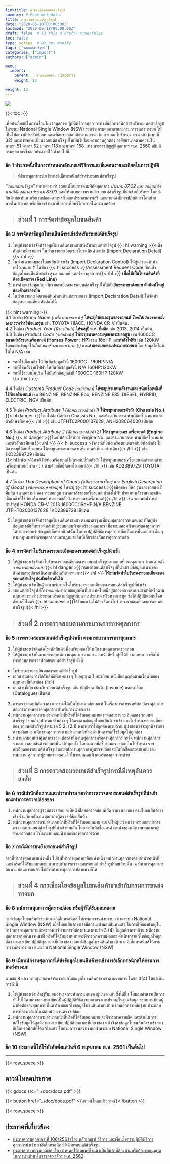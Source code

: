 ```yaml
---
linktitle: การนำเข้ารถยนต์สำเร็จรูป
summary: # Page metadata.
title: การนำเข้ารถยนต์สำเร็จรูป
date: "2020-05-18T00:00:00Z"
lastmod: "2020-05-18T00:00:00Z"
draft: false  # Is this a draft? true/false
toc: false
type: series  # Do not modify.
tags: ["รถยนต์สำเร็จรูป"]
categories: ["Import"]
authors: ["admin"]

menu:
  import:
    parent:  การนำเข้าสินค้า (Import)
    weight: 13

weight: 13
---
```



![](../img/import-car.png)


{{< toc >}}




เพื่อประโยชน์ในการเชื่อมโยงข้อมูลการปฏิบัติพิธีการศุลกากรทางอิเล็กทรอนิกส์สำหรับรถยนต์สำเร็จรูป ในระบบ National Single Window (NSW) ระหว่างกรมศุลกากรและกรมการขนส่งทางบก ให้เป็นไปอย่างมีประสิทธิภาพ และเพื่อตรวจสอบติดตามการนำเข้า การออกใบรับรองการนำเข้า (แบบที่ 32) และการจดทะเบียนรถยนต์สำเร็จรูปให้เป็นไปโดยครบถ้วนถูกต้อง อาศัยอ้านาจตามความในมาตรา 51 มาตรา 52 มาตรา 118 และมาตรา 158 แห่ง พระราชบัญญัติศุลกากร พ.ศ. 2560 อธิบดีกรมศุลกากรจึงออกประกาศไว้ ดังต่อไปนี้

### ข้อ 1 ประกาศนี้เป็นการกำหนดหลักเกณฑ์วิธีการและขั้นตอนรายละเอียดในการปฏิบัติ

> **พิธีการศุลกากรนำเข้าทางอิเล็กทรอนิกส์สำหรับรถยนต์สำเร็จรูป**

*“รถยนต์สำเร็จรูป”* หมายความว่า รถยนต์โดยสารตามพิกัดศุลกากร *ประเภท 87.02 และ รถยนต์นั่งตามพิกัดศุลกากรประเภท 87.03* และให้หมายความรวมถึงรถยนต์สำเร็จรูปที่นำเข้าเก็บรักษา ในคลังสินค้าทัณฑ์บน หรือเขตปลอดอากร หรือเขตประกอบการเสรี และภายหลังมีการปฏิบัติการโอนย้าย ภายในประเทศ หรือมีการชำระภาษีอากรเพื่อบริโภคภายในประเทศด้วย


> ## ส่วนที่ 1 การจัดทำข้อมูลใบขนสินค้า

### ข้อ 3 การจัดทำข้อมูลใบขนสินค้าขาเข้าสำหรับรถยนต์สำเร็จรูป  

1.  ให้ผู้นำของเข้าจัดทำข้อมูลใบขนสินค้าขาเข้าสำหรับรถยนต์สำเร็จรูป  {{< hl warning >}}หนึ่งคันต่อหนึ่งรายการ ในส่วนรายละเอียดของใบขนสินค้าขาเข้า (Import Declaration Detail){{< /hl >}}
2.  ในส่วนควบคุมของใบขนสินค้าขาเข้า (Import Declaration Control) ให้ผู้นำของเข้าทำเครื่องหมาย *Y* ในช่อง {{< hl success >}}Assessment Request Code ก่อนส่งข้อมูลใบขนสินค้าขาเข้า สู่ระบบคอมพิวเตอร์ของศุลกากร{{< /hl >}} **เพื่อให้เป็นใบขนสินค้าที่ต้องเปิดตรวจ (Red Line)**
3.  การสำแดงข้อมูลเกี่ยวกับรายละเอียดของรถยนต์สำเร็จรูปให้ใช้ตัว**อักษรภาษาอังกฤษ ตัวพิมพ์ใหญ่และตัวเลขอารบิค**
4.  ในส่วนรายละเอียดของสินค้าขาเข้าแต่ละรายการ (Import Declaration Detail) ให้จัดทำข้อมูลรายละเอียด ดังต่อไปนี้

  {{< hint warning >}}  
  4.1 ในช่อง *Brand Name (เครื่องหมายการค้า)* **ให้ระบุยี่ห้อและรุ่นของรถยนต์ *โดยให้เว้นวรรคหนึ่งเคาะ* ระหว่างยี่ห้อและรุ่น** เช่น TOYOTA HIACE, HONDA CR-V เป็นต้น.  
  4.2 ในช่อง *Product Year (ปีของสินค้า)* **ให้ระบุปี ค.ศ. ที่ผลิต** เช่น 2013, 2014 เป็นต้น.  
  4.3 ในช่อง *Product Code (รหัสสินค้า)* **ให้ระบุขนาดความจุของกระบอกสูบ** เช่น 1600CC **ขนาดกำลังของเครื่องยนต์ (Horses Power : HP)** เช่น 16oHP และ**กำลังไฟฟ้า** เช่น 120KW โดยแต่ละข้อมูลให้*คั่นด้วยเครื่องหมายทวิภาค (:)*  และ**สำแดงแยกตามประเภทรถยนต์** โดยข้อมูลใดไม่มีให้ใส่ N/A เช่น.  
  - รถที่ใช้เชื้อเพลิง ให้บันทึกข้อมูลดังนี้ 1600CC : 160HP:N/A  
  - รถที่ใช้พลังงานไฟฟ้า ให้บันทึกข้อมูลดังนี้ N/A 160HP:120KW   
  - รถที่ใช้ระบบไฮบริด ให้บันทึกข้อมูลดังนี้ 1600CC:160HP:120KW   
  {{< /hint >}} 


  4.4 ในช่อง *Customs Product Code (รหัสสินค้า)* **ให้ระบุประเภทพลังงานและ ชนิดเชื้อเพลิงที่ใช้กับเครื่องยนต์** เช่น BENZINE, BENZINE Ebo, BENZINE E85, DIESEL, HYBRID, ELECTRIC, NGV เป็นต้น.  

  4.5 ในช่อง *Product Attribute 1 (ลักษณะของสินค้า 1)* **ให้ระบุหมายเลขตัวถัง (Chassis No.)** {{< hl danger >}}โดยไม่ต้องใส่คำว่า Chassis No., และห้ามเว้นวรรค ห้ามใช้เครื่องหมายและตัวอักษรพิเศษ{{< /hl >}}  เช่น JTFHT02P000137628, ANH208064000 เป็นต้น  

  4.6 ในช่อง *Product Attribute 2 (ลักษณะของสินค้า 2)* **ให้ระบุหมายเลข เครื่องยนต์ (Engine No.)** {{< hl danger >}}โดยไม่ต้องใส่คำว่า Engine No. และห้ามเว้นวรรค ห้ามใช้เครื่องหมายและตัวอักษรพิเศษ{{< /hl >}} {{< hl success >}}กรณีที่ยี่ห้อเครื่องยนต์ตรงกับยี่ห้อตัวถัง ไม่ต้องระบุยี่ห้อเครื่องยนต์ ให้ระบุเฉพาะหมายเลขเครื่องยนต์เพียงอย่างเดียว{{< /hl >}} เช่น 1KD2389729 เป็นต้น  
  {{< hl info >}}กรณีที่ยี่ห้อเครื่องยนต์ไม่ตรงกับยี่ห้อตัวถัง ให้ระบุหมายเลขเครื่องยนต์แล้วตามด้วย เครื่องหมายทวิภาค ( : ) ตามด้วยชื่อยี่ห้อเครื่องยนต์{{< /hl >}} เช่น KD2389729:TOYOTA เป็นต้น  

  4.7 ในช่อง *Thai Description of Goods (ชนิดของภาษาไทย)* และ *English Description of Goods (ชนิดของภาษาอังกฤษ)* ให้ระบุ {{< hl success >}}ชนิดของ ยี่ห้อ รุ่นของรถยนต์ ปีที่ผลิต ขนาดความจุ ของกระบอกสูบ ขนาดกำลังของเครื่องยนต์ กำลังไฟฟ้า ประเภทพลังงานและชนิดเชื้อเพลิงที่ใช้กับเครื่องยนต์ หมายเลขตัวถัง หมายเลขเครื่องยนต์{{< /hl >}} เช่น รถยนต์นั่งใหม่สำเร็จรูป HONDA CR-V 2013 1600CC:16oHP:N/A BENZINE JTFHT02000137628 1KD2389729 เป็นต้น


5.  ให้ผู้นำของเข้าจัดทำข้อมูลใบขนสินค้าขาเข้า ตามมาตรฐานที่กรมศุลกากรกำหนดและ เป็นผู้ส่งข้อมูลทางอิเล็กทรอนิกส์เข้าสู่ระบบคอมพิวเตอร์ของศุลกากร เมื่อระบบคอมพิวเตอร์ของศุลกากร ได้ทำการตอบรับข้อมูลอิเล็กทรอนิกส์นั้น ในการปฏิบัติพิธีการศุลกากรถือเป็นการยื่นเอกสารนั้น ๆ ตามกฎหมายว่าด้วยศุลกากรและกฎหมายอื่นที่เกี่ยวข้องกับการศุลกากรแล้ว  

### ข้อ 4 การจัดทำใบรับรองรายละเอียดของรถยนต์สำเร็จรูปนำเข้า
 
1.  ให้ผู้นำของเข้าจัดทำใบรับรองรายละเอียดของรถยนต์สำเร็จรูปตามแบบที่กรมศุลกากรกำหนด *หนึ่งรายการต่อหนึ่งฉบับ* {{< hl danger >}}เว้นแต่รถยนต์สำเร็จรูปที่นำเข้า มีข้อมูลเฉพาะของสินค้าและอุปกรณ์พิเศษเหมือนกันทุกรายการ{{< /hl >}}  **ให้รวมจัดทำใบรับรองรายละเอียดของรถยนต์สำเร็จรูปฉบับเดียวกันได้**  
2.  ให้ผู้นำของเข้าเป็นผู้ลงนามรับรองในใบรับรองรายละเอียดของรถยนต์สำเร็จรูปที่นำเข้า.  
3. รถยนต์สำเร็จรูป*ที่ได้รับเอกสิทธิ์* ตามข้อผูกพันที่ประเทศไทยมีอยู่ต่อองค์การสหประชาชาติหรือตามกฎหมายระหว่างประเทศ หรือตามสัญญากับนานาประเทศ หรือทางการทูต ซึ่งได้ปฏิบัติต่อกันโดยอัธยาศัยไมตรี {{< hl success >}}ได้รับยกเว้นไม่ต้องจัดทำใบรับรองรายละเอียดของรถยนต์สำเร็จรูป{{< /hl >}} 


> ## ส่วนที่ 2  การตรวจสอบตามกระบวนการทางศุลกากร

### ข้อ 5 การตรวจสอบรถยนต์สำเร็จรูปนำเข้า ตามกระบวนการทางศุลกากร 

1.  ให้ผู้นำของเข้าติดต่อโรงพักสินค้าเพื่อเตรียมของให้พนักงานศุลกากรตรวจสอบ 
2.  ให้ผู้นำของเข้ายื่นเอกสารต่อพนักงานศุลกากรตามอำนาจหน้าที่หรือผู้ที่ได้รับ มอบหมาย เพื่อใช้ประกอบการตรวจปล่อยรถยนต์สำเร็จรูป ดังนี้
  - ใบรับรองรายละเอียดของรถยนต์สำเร็จรูป
  - เอกสารแสดงการได้รับสิทธิพิเศษต่าง ๆ ใบอนุญาต ใบทะเบียน หนังสืออนุญาตตามเงื่อนไขของกฎหมายที่เกี่ยวข้อง (ถ้ามี)
  - เอกสารที่เกี่ยวข้องกับรถยนต์สำเร็จรูป เช่น บัญชีราคาสินค้า (Invoice) แคตตาล็อก (Catalogue) เป็นต้น
3.  การตรวจสอบพิกัด ราคา และของให้เป็นไปตามหลักเกณฑ์ ในเรื่องการกำหนดพิกัด อัตราศุลกากร และการกำหนดราคาศุลกากรสำหรับการนำของเข้า
4.  พนักงานศุลกากรตามอำนาจหน้าที่หรือที่ได้รับมอบหมายตรวจสอบรายละเอียดของ รถยนต์สำเร็จรูป รวมถึงอุปกรณ์เสริมต่าง ๆ ให้ตรงตามข้อมูลใบขนสินค้าขาเข้า และใบรับรองรายละเอียดของ รถยนต์สำเร็จรูป ตามข้อ 5 2.  (2.1) หากพบว่าไม่ถูกต้องครบถ้วน ผู้นำของเข้าจะถูกพิจารณาความผิดและ พนักงานศุลกากร ตามอำนาจหน้าที่จะดำเนินการแก้ไขข้อมูลให้ถูกต้อง
5.  หน่วยควบคุมทางศุลกากรของแต่ละสำนักงานศุลกากรหรือด่านศุลกากร จะจัด พนักงานศุลกากรร่วมตรวจสอบสินค้ารถยนต์ที่นำเข้าทุกครั้ง โดยลงลายมือชื่อร่วมตรวจสอบในใบรับรอง รายละเอียดของรถยนต์สำเร็จรูป และพนักงานศุลกากรผู้ตรวจปล่อยจะบันทึกชื่อและตำแหน่งของพนักงาน ศุลกากรผู้ร่วมตรวจสอบ ไว้ในระบบคอมพิวเตอร์ของศุลกากรด้วย


> ## ส่วนที่ 3 การตรวจสอบรถยนต์สำเร็จรูปกรณีมีเหตุอันควรสงสัย

### ข้อ 6 กรณีสำนักสืบสวนและปราบปราม ขอทำการตรวจสอบรถยนต์สำเร็จรูปที่นำเข้าขณะทำการตรวจปล่อยของ  

1.  พนักงานศุลกากรผู้ร่วมตรวจสอบ จะมีหนังสือขอตรวจสอบพิกัด ราคา และของ ตามใบขนสินค้าขาเข้า ร่วมกับพนักงานศุลกากรผู้ตรวจปล่อยสินค้า
2.  พนักงานศุลกากรตามอำนาจหน้าที่หรือที่ได้รับมอบหมาย จะแจ้งให้ผู้นำของเข้า ทราบและทำการตรวจสอบรถยนต์สำเร็จรูปที่นำเข้าร่วมกัน โดยจะบันทึกชื่อและตำแหน่งของพนักงานศุลกากรผู้ร่วมตรวจสอบ ไว้ในระบบคอมพิวเตอร์ของศุลกากรด้วย

### ข้อ 7 กรณีมีการขนย้ายรถยนต์สำเร็จรูป 
จากที่ทำการศุลกากรแห่งหนึ่ง ไปยังที่ทำการศุลกากรอีกแห่งหนึ่ง พนักงานศุลกากรตามอำนาจหน้าที่ และ/หรือที่ได้รับมอบหมาย สามารถทำการตรวจสอบรถยนต์ สำเร็จรูปที่ขนย้ายนั้น ณ ที่ทำการศุลกากรต้นทาง ก่อนการขนย้ายไปยังที่ทำการศุลกากรปลายทางก็ได้

> ## ส่วนที่ 4 การเชื่อมโยงข้อมูลใบขนสินค้าขาเข้ากับกรมการขนส่งทางบก

### ข้อ 8 พนักงานศุลกากรผู้ตรวจปล่อย หรือผู้ที่ได้รับมอบหมาย 
จะส่งข้อมูลใบขนสินค้าขาเข้าทางอิเล็กทรอนิกส์ ให้กรมการขนส่งทางบก ผ่านระบบ National Single Window (NSW) เมื่อใบขนสินค้าขาเข้ามีสถานะส่งมอบสินค้าแล้ว
ในกรณีที่ของยังอยู่ในอารักขาของศุลกากรและตรวจพบว่ารายการที่ต้องสำแดงตามข้อ 3 (4)  ไม่ถูกต้องครบถ้วน พนักงานศุลกากรตามอำนาจหน้าที่ หรือที่ได้รับมอบหมายจะพิจารณาความผิดและ ดำเนินการแก้ไขข้อมูลให้ถูกต้อง ตามระเบียบปฏิบัติศุลกากรที่เกี่ยวข้อง ก่อนส่งข้อมูลใบขนสินค้าขาเข้าทาง อิเล็กทรอนิกส์ให้กรมการขนส่งทางบก ผ่านระบบ National Single Window (NSW)

### ข้อ 9 เมื่อพนักงานศุลกากรได้ส่งข้อมูลใบขนสินค้าขาเข้าทางอิเล็กทรอนิกส์ให้กรมการขนส่งทางบก
ตามข้อ 8 แล้ว หากผู้นำของเข้าร้องขอแก้ไขข้อมูลใบขนสินค้าขาเข้าตามรายการ ในข้อ 3(4) ให้นำเนินการดังนี้  

1.  ให้ผู้นำของเข้าหรือผู้รับมอบอำนาจกระทำการแทนของผู้นำของเข้า ซึ่งได้ยื่น ใบมอบอำนาจเป็นการทั่วไปไว้ตามคำขอลงทะเบียนเป็นผู้ปฏิบัติพิธีการศุลกากร และปรากฏในฐานข้อมูล ระบบทะเบียนผู้มาติดต่อของศุลกากร ยื่นคำร้องขอแก้ไขข้อมูลใบขนสินค้าขาเข้า พร้อมเอกสารหลักฐาน ประกอบการพิจารณาแก้ไข ต่อหน่วยงานตรวจปล่อย
2.  พนักงานศุลกากรตามอำนาจหน้าที่หรือที่ได้รับมอบหมาย จะพิจารณาความผิด และดำเนินการแก้ไขข้อมูลให้ถูกต้องตามระเบียบปฏิบัติศุลกากรที่เกี่ยวข้อง แล้วจึงส่งข้อมูลใบขนสินค้าขาเข้า ทางอิเล็กทรอนิกส์ที่ได้แก้ไขแล้ว ให้กรมการขนส่งทางบกผ่านระบบ National Single Window (NSW) 


### ข้อ 10 ประกาศนี้ให้ใช้บังคับตั้งแต่วันที่ 6 พฤษภาคม พ.ศ. 2561 เป็นต้นไป

---

{{< row_space >}}

## ดาวน์โหลดประกาศ

{{< gdocs src="../doc/docs.pdf" >}}


{{< button href="../doc/docs.pdf" >}}ดาวน์โหลดประกาศ{{< /button >}}

{{< row_space >}}

## ประกาศที่เกี่ยวข้อง

- [ประกาศกรมศุลกากร ที่ 106/2561 เรื่อง หลักเกณฑ์ วิธีการ และเงื่อนไขการปฏิบัติพิธีการศุลกากรนำเข้าทางอิเล็กทรอนิกส์ว่าด้วยรถยนต์สำเร็จรูป](../doc/docs.pdf)
- [ประกาศกระทรวงพาณิชย์ เรื่อง กำหนดให้รถยนต์ใช้แล้วเป็นสินค้าที่ต้องห้ามหรือต้องขออนุญาตในการนำเข้ามาในราชอาณาจักร พ.ศ. 2562](https://github.com/ecs-support/knowledge-center/raw/master/data/moc/used_car.pdf)







